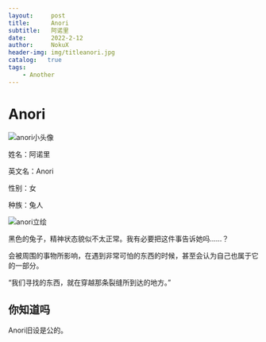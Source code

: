 ```yaml
---
layout:     post
title:      Anori
subtitle:   阿诺里
date:       2022-2-12
author:     NokuX
header-img: img/titleanori.jpg
catalog:   true
tags:
    - Another
---
```

# Anori

![anori小头像]({{site.baseurl}}/img-post/anori.jpg)

姓名：阿诺里

英文名：Anori

性别：女

种族：兔人

![anori立绘]({{site.baseurl}}/img-post/anori.png)

黑色的兔子，精神状态貌似不太正常。我有必要把这件事告诉她吗……？

会被周围的事物所影响，在遇到非常可怕的东西的时候，甚至会认为自己也属于它的一部分。

“我们寻找的东西，就在穿越那条裂缝所到达的地方。”

## 你知道吗

Anori旧设是公的。
